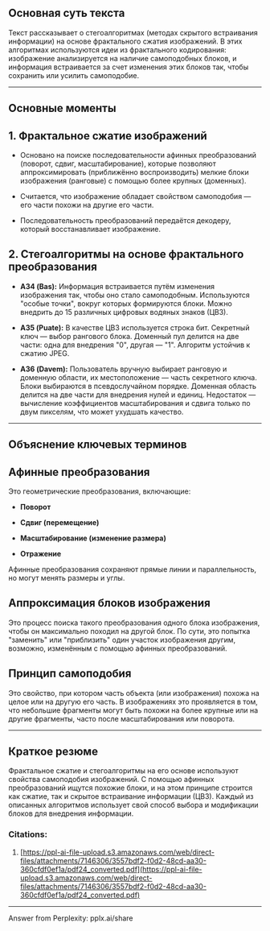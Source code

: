 ## Основная суть текста

Текст рассказывает о стегоалгоритмах (методах скрытого встраивания информации) на основе фрактального сжатия изображений. В этих алгоритмах используются идеи из фрактального кодирования: изображение анализируется на наличие самоподобных блоков, и информация встраивается за счет изменения этих блоков так, чтобы сохранить или усилить самоподобие.

---

## Основные моменты

## 1. **Фрактальное сжатие изображений**

- Основано на поиске последовательности афинных преобразований (поворот, сдвиг, масштабирование), которые позволяют аппроксимировать (приближённо воспроизводить) мелкие блоки изображения (ранговые) с помощью более крупных (доменных).
    
- Считается, что изображение обладает свойством самоподобия — его части похожи на другие его части.
    
- Последовательность преобразований передаётся декодеру, который восстанавливает изображение.
    

## 2. **Стегоалгоритмы на основе фрактального преобразования**

- **А34 (Bas):** Информация встраивается путём изменения изображения так, чтобы оно стало самоподобным. Используются "особые точки", вокруг которых формируются блоки. Можно внедрить до 15 различных цифровых водяных знаков (ЦВЗ).
    
- **А35 (Puate):** В качестве ЦВЗ используется строка бит. Секретный ключ — выбор рангового блока. Доменный пул делится на две части: одна для внедрения "0", другая — "1". Алгоритм устойчив к сжатию JPEG.
    
- **А36 (Davem):** Пользователь вручную выбирает ранговую и доменную области, их местоположение — часть секретного ключа. Блоки выбираются в псевдослучайном порядке. Доменная область делится на две части для внедрения нулей и единиц. Недостаток — вычисление коэффициентов масштабирования и сдвига только по двум пикселям, что может ухудшать качество.
    

---

## Объяснение ключевых терминов

## Афинные преобразования

Это геометрические преобразования, включающие:

- **Поворот**
    
- **Сдвиг (перемещение)**
    
- **Масштабирование (изменение размера)**
    
- **Отражение**
    

Афинные преобразования сохраняют прямые линии и параллельность, но могут менять размеры и углы.

## Аппроксимация блоков изображения

Это процесс поиска такого преобразования одного блока изображения, чтобы он максимально походил на другой блок. По сути, это попытка "заменить" или "приблизить" один участок изображения другим, возможно, изменённым с помощью афинных преобразований.

## Принцип самоподобия

Это свойство, при котором часть объекта (или изображения) похожа на целое или на другую его часть. В изображениях это проявляется в том, что небольшие фрагменты могут быть похожи на более крупные или на другие фрагменты, часто после масштабирования или поворота.

---

## Краткое резюме

Фрактальное сжатие и стегоалгоритмы на его основе используют свойства самоподобия изображений. С помощью афинных преобразований ищутся похожие блоки, и на этом принципе строится как сжатие, так и скрытое встраивание информации (ЦВЗ). Каждый из описанных алгоритмов использует свой способ выбора и модификации блоков для внедрения информации.

### Citations:

1. [https://ppl-ai-file-upload.s3.amazonaws.com/web/direct-files/attachments/7146306/3557bdf2-f0d2-48cd-aa30-360cfdf0ef1a/pdf24_converted.pdf](https://ppl-ai-file-upload.s3.amazonaws.com/web/direct-files/attachments/7146306/3557bdf2-f0d2-48cd-aa30-360cfdf0ef1a/pdf24_converted.pdf)

---

Answer from Perplexity: pplx.ai/share
